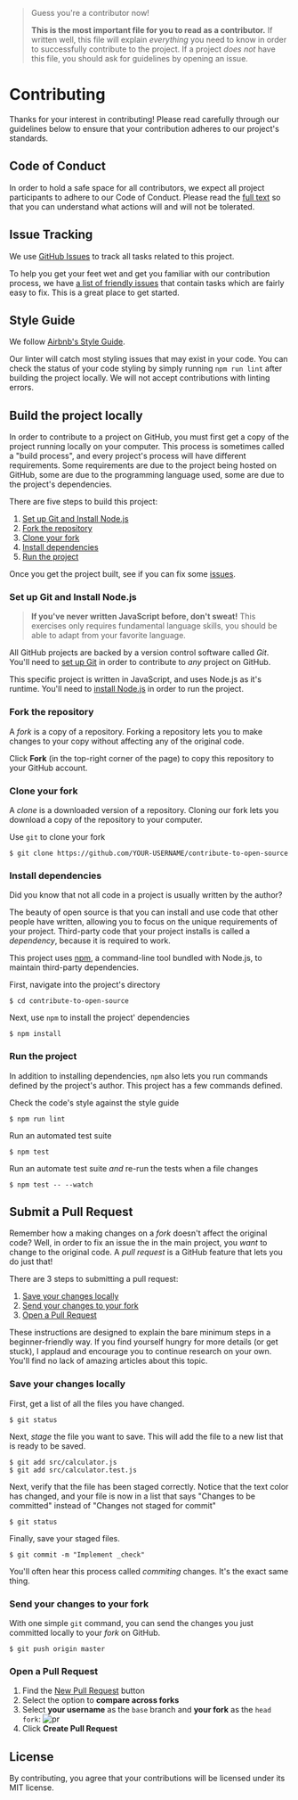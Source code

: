 > Guess you're a contributor now!
>
> **This is the most important file for you to read as a contributor.** If written well, this file will explain *everything* you need to know in order to successfully contribute to the project. If a project *does not* have this file, you should ask for guidelines by opening an issue.

# Contributing

Thanks for your interest in contributing! Please read carefully through our guidelines below to ensure that your contribution adheres to our project's standards.

## Code of Conduct

In order to hold a safe space for all contributors, we expect all project participants to adhere to our Code of Conduct. Please read the [full text](CODE_OF_CONDUCT.md) so that you can understand what actions will and will not be tolerated.

## Issue Tracking

We use [GitHub Issues](https://github.com/danthareja/contribute-to-open-source/issues) to track all tasks related to this project.

To help you get your feet wet and get you familiar with our contribution process, we have [a list of friendly issues](https://github.com/danthareja/contribute-to-open-source/issues?q=is%3Aissue+is%3Aopen+label%3A%22good+first+issue%22) that contain tasks which are fairly easy to fix. This is a great place to get started.

## Style Guide

We follow [Airbnb's Style Guide](https://github.com/airbnb/javascript).

Our linter will catch most styling issues that may exist in your code. You can check the status of your code styling by simply running `npm run lint` after building the project locally. We will not accept contributions with linting errors.

## Build the project locally

In order to contribute to a project on GitHub, you must first get a copy of the project running locally on your computer. This process is sometimes called a "build process", and every project's process will have different requirements. Some requirements are due to the project being hosted on GitHub, some are due to the programming language used, some are due to the project's dependencies.

There are five steps to build this project:

1. [Set up Git and Install Node.js](#set-up-git-and-install-nodejs)
1. [Fork the repository](#fork-the-repository)
1. [Clone your fork](#clone-your-fork)
1. [Install dependencies](#install-dependencies)
1. [Run the project](#run-the-project)

Once you get the project built, see if you can fix some [issues](https://github.com/danthareja/contribute-to-open-source/issues?q=is%3Aissue+is%3Aopen+label%3A%22good+first+issue%22).

### Set up Git and Install Node.js

> **If you've never written JavaScript before, don't sweat!** This exercises only requires fundamental language skills, you should be able to adapt from your favorite language.

All GitHub projects are backed by a version control software called *Git*. You'll need to [set up Git](https://github.com/danthareja/contribute-to-open-source/wiki/Setting-up-Git) in order to contribute to *any* project on GitHub.

This specific project is written in JavaScript, and uses Node.js as it's runtime. You'll need to [install Node.js](https://nodejs.org/en/) in order to run the project.

### Fork the repository

A *fork* is a copy of a repository. Forking a repository lets you to make changes to your copy without affecting any of the original code.

Click **Fork** (in the top-right corner of the page) to copy this repository to your GitHub account.

### Clone your fork

A *clone* is a downloaded version of a repository. Cloning our fork lets you download a copy of the repository to your computer.

Use `git` to clone your fork

```
$ git clone https://github.com/YOUR-USERNAME/contribute-to-open-source
```

### Install dependencies

Did you know that not all code in a project is usually written by the author?

The beauty of open source is that you can install and use code that other people have written, allowing you to focus on the unique requirements of your project. Third-party code that your project installs is called a *dependency*, because it is required to work.

This project uses [npm](https://www.npmjs.com/), a command-line tool bundled with Node.js, to maintain third-party dependencies.

First, navigate into the project's directory

```
$ cd contribute-to-open-source
```

Next, use `npm` to install the project' dependencies
```
$ npm install
```

### Run the project

In addition to installing dependencies, `npm` also lets you run commands defined by the project's author. This project has a few commands defined.

Check the code's style against the style guide
```
$ npm run lint
```

Run an automated test suite
```
$ npm test
```

Run an automate test suite *and* re-run the tests when a file changes
```
$ npm test -- --watch
```

## Submit a Pull Request

Remember how a making changes on a *fork* doesn't affect the original code? Well, in order to fix an issue the in the main project, you *want* to change to the original code. A *pull request* is a GitHub feature that lets you do just that!

There are 3 steps to submitting a pull request:
1. [Save your changes locally](#save-your-changes-locally)
2. [Send your changes to your fork](#send-your-changes-to-your-fork)
3. [Open a Pull Request](#open-a-pull-request)

These instructions are designed to explain the bare minimum steps in a beginner-friendly way. If you find yourself hungry for more details (or get stuck), I applaud and encourage you to continue research on your own. You'll find no lack of amazing articles about this topic.

### Save your changes locally

First, get a list of all the files you have changed.
```
$ git status
```

Next, *stage* the file you want to save. This will add the file to a new list that is ready to be saved.
```
$ git add src/calculator.js
$ git add src/calculator.test.js
```

Next, verify that the file has been staged correctly. Notice that the text color has changed, and your file is now in a list that says "Changes to be committed" instead of "Changes not staged for commit"
```
$ git status
```

Finally, save your staged files.
```
$ git commit -m "Implement _check"
```

You'll often hear this process called *commiting* changes. It's the exact same thing.

### Send your changes to your fork

With one simple `git` command, you can send the changes you just committed locally to your *fork* on GitHub.

```
$ git push origin master
```

### Open a Pull Request

1. Find the [New Pull Request](https://github.com/danthareja/contribute-to-open-source/compare/) button
2. Select the option to **compare across forks**
3. Select **your username** as the `base` branch and **your fork** as the `head fork`:
![pr](https://cloud.githubusercontent.com/assets/6980359/26605558/64484b96-4543-11e7-974a-9d2a4c495406.png)
4. Click **Create Pull Request**

## License
By contributing, you agree that your contributions will be licensed under its MIT license.
